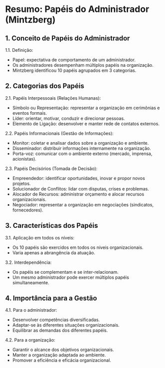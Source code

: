 # Resumo: Papéis do Administrador (Mintzberg)

## 1. Conceito de Papéis do Administrador

1.1. Definição:
- Papel: expectativa de comportamento de um administrador.
- Os administradores desempenham múltiplos papéis na organização.
- Mintzberg identificou 10 papéis agrupados em 3 categorias.

## 2. Categorias dos Papéis

2.1. Papéis Interpessoais (Relações Humanas):
- Símbolo ou Representação: representar a organização em cerimônias e eventos formais.
- Líder: orientar, motivar, conduzir e direcionar pessoas.
- Elemento de Ligação: desenvolver e manter rede de contatos externos.

2.2. Papéis Informacionais (Gestão de Informações):
- Monitor: coletar e analisar dados sobre a organização e ambiente.
- Disseminador: distribuir informações internamente na organização.
- Porta-voz: comunicar com o ambiente externo (mercado, imprensa, acionistas).

2.3. Papéis Decisórios (Tomada de Decisão):
- Empreendedor: identificar oportunidades, inovar e propor novos projetos.
- Solucionador de Conflitos: lidar com disputas, crises e problemas.
- Alocador de Recursos: administrar orçamento e alocar recursos organizacionais.
- Negociador: representar a organização em negociações (sindicatos, fornecedores).

## 3. Características dos Papéis

3.1. Aplicação em todos os níveis:
- Os 10 papéis são exercidos em todos os níveis organizacionais.
- Varia apenas a abrangência da atuação.

3.2. Interdependência:
- Os papéis se complementam e se inter-relacionam.
- Um mesmo administrador pode exercer múltiplos papéis simultaneamente.

## 4. Importância para a Gestão

4.1. Para o administrador:
- Desenvolver competências diversificadas.
- Adaptar-se às diferentes situações organizacionais.
- Equilibrar as demandas dos diferentes papéis.

4.2. Para a organização:
- Garantir o alcance dos objetivos organizacionais.
- Manter a organização adaptada ao ambiente.
- Promover a eficiência e eficácia organizacional.